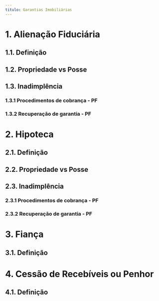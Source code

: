 ```yaml
---
titulo: Garantias Imobiliárias
---
```


# 1. Alienação Fiduciária
## 1.1. Definição
## 1.2. Propriedade vs Posse
## 1.3. Inadimplência
### 1.3.1 Procedimentos de cobrança - PF
### 1.3.2 Recuperação de garantia - PF
# 2. Hipoteca
## 2.1. Definição
## 2.2. Propriedade vs Posse
## 2.3. Inadimplência
### 2.3.1 Procedimentos de cobrança - PF
### 2.3.2 Recuperação de garantia - PF
# 3. Fiança
## 3.1. Definição
# 4. Cessão de Recebíveis ou Penhor
## 4.1. Definição
